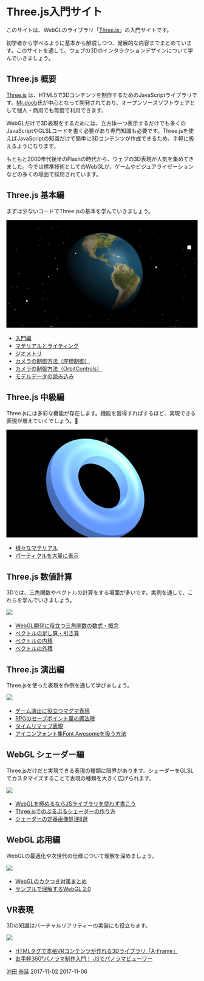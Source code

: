 # Three.js入門サイト

このサイトは、WebGLのライブラリ「[Three.js](https://threejs.org)」の入門サイトです。

初学者から学べるように基本から解説しつつ、発展的な内容までまとめています。このサイトを通して、ウェブの3Dのインタラクションデザインについて学んでいきましょう。




## Three.js 概要

[Three.js](http://www.createjs.com) は、HTML5で3Dコンテンツを制作するためのJavaScriptライブラリです。[Mr.doob](http://mrdoob.com)氏が中心となって開発されており、オープンソースソフトウェアとして個人・商用でも無償で利用できます。

WebGLだけで3D表現をするためには、立方体一つ表示するだけでも多くのJavaScriptやGLSLコードを書く必要があり専門知識も必要です。Three.jsを使えばJavaScriptの知識だけで簡単に3Dコンテンツが作成できるため、手軽に扱えるようになります。

もともと2000年代後半のFlashの時代から、ウェブの3D表現が人気を集めてきました。今では標準技術としてのWebGLが、ゲームやビジュアライゼーションなどの多くの場面で採用されています。


## Three.js 基本編

まずは少ないコードでThree.jsの基本を学んでいきましょう。

![](../imgs/camera_orbitcontrols.png)

- [入門編](quickstart.md)
- [マテリアルとライティング](material_basic.md)
- [ジオメトリ](geometry_general.md)
- [カメラの制御方法（座標制御）](camera_position.md)
- [カメラの制御方法（OrbitControls）](camera_orbitcontrols.md)
- [モデルデータの読み込み](model_basic.md)

## Three.js 中級編

Three.jsには多彩な機能が存在します。機能を習得すればするほど、実現できる表現が増えていくでしょう。

![](../imgs/material_variation_toon.png)

- [様々なマテリアル](material_variation.md)
- [パーティクルを大量に表示](points.md)

## Three.js 数値計算

3Dでは、三角関数やベクトルの計算をする場面が多いです。実例を通して、これらを学んでいきましょう。

![](https://ics.media/wp-content/uploads/2016/08/1601_trigonometric_function1.jpg)


- [WebGL開発に役立つ三角関数の数式・概念](https://ics.media/entry/10657)
- [ベクトルの足し算・引き算](https://ics.media/entry/15043)
- [ベクトルの内積](https://ics.media/entry/15321)
- [ベクトルの外積](https://ics.media/entry/15467)

## Three.js 演出編

Three.jsを使った表現を作例を通して学びましょう。

![](https://ics.media/wp-content/uploads/2016/11/160907_magma_effect.jpg)

- [ゲーム演出に役立つマグマ表現](https://ics.media/entry/13973)
- [RPGのセーブポイント風の魔法陣](https://ics.media/entry/11401)
- [タイムリマップ表現](https://ics.media/entry/7162)
- [アイコンフォント集Font Awesomeを扱う方法](https://ics.media/entry/8385)



## WebGL シェーダー編

Three.jsだけだと実現できる表現の種類に限界があります。シェーダーをGLSLでカスタマイズすることで表現の種類を大きく広げられます。

![](https://ics.media/wp-content/uploads/2015/03/150311_eyecatch.png)

- [WebGLを極めるならJSライブラリを使わず書こう](https://ics.media/entry/2663)
- [Three\.jsでのぷるぷるシェーダーの作り方](https://ics.media/entry/3228)
- [シェーダーの定番画像処理8選](https://ics.media/entry/5535)


## WebGL 応用編

WebGLの最適化や次世代の仕様について理解を深めましょう。


![](https://ics.media/wp-content/uploads/2017/07/170706_webgl2_eyecatch.png)

- [WebGLのカクつき対策まとめ](https://ics.media/entry/12930)
- [サンプルで理解するWebGL 2\.0](https://ics.media/entry/16060)


## VR表現

3Dの知識はバーチャルリアリティーの実装にも役立ちます。

![](https://ics.media/wp-content/uploads/2017/01/170112_panorama_eye.jpg)

- [HTMLタグで本格VRコンテンツが作れる3Dライブラリ「A\-Frame」](https://ics.media/entry/13401)
- [お手軽360°パノラマ制作入門！ JSでパノラマビューワー](https://ics.media/entry/14490)

<article-author>[池田 泰延](https://twitter.com/clockmaker)</article-author>
<article-date-published>2017-11-02</article-date-published>
<article-date-modified>2017-11-06</article-date-modified>
